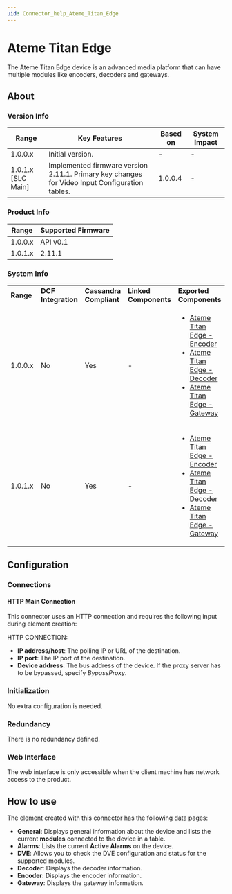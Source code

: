 ```yaml
---
uid: Connector_help_Ateme_Titan_Edge
---
```


# Ateme Titan Edge

The Ateme Titan Edge device is an advanced media platform that can have multiple modules like encoders, decoders and gateways.

## About

### Version Info

| **Range**            | **Key Features**                                                                               | **Based on** | **System Impact** |
|----------------------|------------------------------------------------------------------------------------------------|--------------|-------------------|
| 1.0.0.x              | Initial version.                                                                               | \-           | \-                |
| 1.0.1.x \[SLC Main\] | Implemented firmware version 2.11.1. Primary key changes for Video Input Configuration tables. | 1.0.0.4      | \-                |

### Product Info

| **Range** | **Supported Firmware** |
|-----------|------------------------|
| 1.0.0.x   | API v0.1               |
| 1.0.1.x   | 2.11.1                 |

### System Info

<table>
<colgroup>
<col style="width: 20%" />
<col style="width: 20%" />
<col style="width: 20%" />
<col style="width: 20%" />
<col style="width: 20%" />
</colgroup>
<tbody>
<tr class="odd">
<td><strong>Range</strong></td>
<td><strong>DCF Integration</strong></td>
<td><strong>Cassandra Compliant</strong></td>
<td><strong>Linked Components</strong></td>
<td><strong>Exported Components</strong></td>
</tr>
<tr class="even">
<td>1.0.0.x</td>
<td>No</td>
<td>Yes</td>
<td>-</td>
<td><ul>
<li><a href="/Driver%20Help/Ateme%20Titan%20Edge%20-%20Encoder.aspx">Ateme Titan Edge - Encoder</a></li>
<li><a href="/Driver%20Help/Ateme%20Titan%20Edge%20-%20Decoder.aspx">Ateme Titan Edge - Decoder</a></li>
<li><a href="/Driver%20Help/Ateme%20Titan%20Edge%20-%20Gateway.aspx">Ateme Titan Edge - Gateway</a></li>
</ul></td>
</tr>
<tr class="odd">
<td>1.0.1.x</td>
<td>No</td>
<td>Yes</td>
<td>-</td>
<td><ul>
<li><a href="/Driver%20Help/Ateme%20Titan%20Edge%20-%20Encoder.aspx">Ateme Titan Edge - Encoder</a></li>
<li><a href="/Driver%20Help/Ateme%20Titan%20Edge%20-%20Decoder.aspx">Ateme Titan Edge - Decoder</a></li>
<li><a href="/Driver%20Help/Ateme%20Titan%20Edge%20-%20Gateway.aspx">Ateme Titan Edge - Gateway</a></li>
</ul></td>
</tr>
</tbody>
</table>

## Configuration

### Connections

#### HTTP Main Connection

This connector uses an HTTP connection and requires the following input during element creation:

HTTP CONNECTION:

- **IP address/host**: The polling IP or URL of the destination.
- **IP port**: The IP port of the destination.
- **Device address**: The bus address of the device. If the proxy server has to be bypassed, specify *BypassProxy*.

### Initialization

No extra configuration is needed.

### Redundancy

There is no redundancy defined.

### Web Interface

The web interface is only accessible when the client machine has network access to the product.

## How to use

The element created with this connector has the following data pages:

- **General**: Displays general information about the device and lists the current **modules** connected to the device in a table.
- **Alarms**: Lists the current **Active Alarms** on the device.
- **DVE**: Allows you to check the DVE configuration and status for the supported modules.
- **Decoder**: Displays the decoder information.
- **Encoder**: Displays the encoder information.
- **Gateway**: Displays the gateway information.

